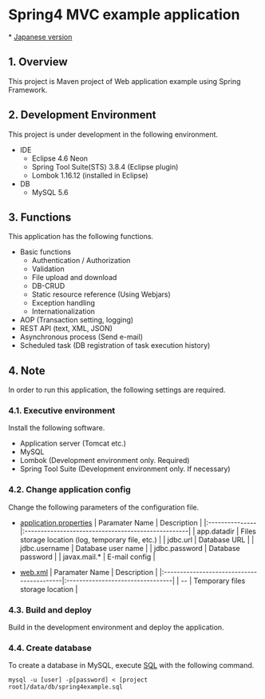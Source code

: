# Spring4 MVC example application
\* [Japanese version](/README.ja.md)

## 1. Overview
This project is Maven project of Web application example using Spring Framework.

## 2. Development Environment
This project is under development in the following environment.

* IDE
  - Eclipse 4.6 Neon
  - Spring Tool Suite(STS) 3.8.4 (Eclipse plugin)
  - Lombok 1.16.12 (installed in Eclipse)
* DB
  - MySQL 5.6

## 3. Functions
This application has the following functions.

* Basic functions
  - Authentication / Authorization
  - Validation
  - File upload and download
  - DB-CRUD
  - Static resource reference (Using Webjars)
  - Exception handling
  - Internationalization
* AOP (Transaction setting, logging)
* REST API (text, XML, JSON)
* Asynchronous process (Send e-mail)
* Scheduled task (DB registration of task execution history)

## 4. Note
In order to run this application, the following settings are required.

### 4.1. Executive environment
Install the following software.

* Application server (Tomcat etc.)
* MySQL
* Lombok (Development environment only. Required)
* Spring Tool Suite (Development environment only. If necessary)

### 4.2. Change application config
Change the following parameters of the configuration file.

* [application.properties](/src/main/resources/application.properties)
| Paramater Name | Description                                        |
|:---------------|:---------------------------------------------------|
| app.datadir    | Files storage location (log, temporary file, etc.) |
| jdbc.url       | Database URL                                       |
| jdbc.username  | Database user name                                 |
| jdbc.password  | Database password                                  |
| javax.mail.\*  | E\-mail config                                     |

* [web.xml](/src/main/webapp/WEB-INF/web.xml)
| Paramater Name                            | Description                      |
|:------------------------------------------|:---------------------------------|
| <servlet>\-<multipart-config>\-<location> | Temporary files storage location |

### 4.3. Build and deploy
Build in the development environment and deploy the application.

### 4.4. Create database
To create a database in MySQL, execute [SQL](/data/db/spring4example.sql) with the following command.

  ```
  mysql -u [user] -p[password] < [project root]/data/db/spring4example.sql
  ```
